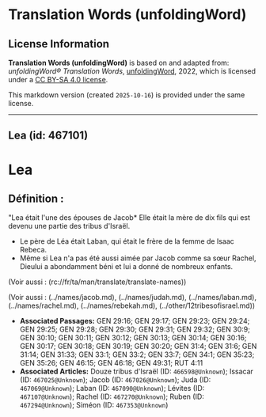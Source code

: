 # Translation Words (unfoldingWord)

## License Information

**Translation Words (unfoldingWord)** is based on and adapted from: _unfoldingWord® Translation Words_, [unfoldingWord](https://unfoldingword.org/utw), 2022, which is licensed under a [CC BY-SA 4.0 license](https://creativecommons.org/licenses/by-sa/4.0/legalcode.en).

This markdown version (created `2025-10-16`) is provided under the same license.



--------------------------------

## Lea (id: 467101)

Lea
===

Définition :
------------

"Lea était l'une des épouses de Jacob\* Elle était la mère de dix fils qui est devenu une partie des tribus d'Israël.

* Le père de Léa était Laban, qui était le frère de la femme de Isaac Rebeca.
* Même si Lea n'a pas été aussi aimée par Jacob comme sa sœur Rachel, Dieului a abondamment béni et lui a donné de nombreux enfants.

(Voir aussi : (rc://fr/ta/man/translate/translate\-names))

(Voir aussi : (../names/jacob.md), (../names/judah.md), (../names/laban.md), (../names/rachel.md), (../names/rebekah.md), (../other/12tribesofisrael.md))

* **Associated Passages:** GEN 29:16; GEN 29:17; GEN 29:23; GEN 29:24; GEN 29:25; GEN 29:28; GEN 29:30; GEN 29:31; GEN 29:32; GEN 30:9; GEN 30:10; GEN 30:11; GEN 30:12; GEN 30:13; GEN 30:14; GEN 30:16; GEN 30:17; GEN 30:18; GEN 30:19; GEN 30:20; GEN 31:4; GEN 31:6; GEN 31:14; GEN 31:33; GEN 33:1; GEN 33:2; GEN 33:7; GEN 34:1; GEN 35:23; GEN 35:26; GEN 46:15; GEN 46:18; GEN 49:31; RUT 4:11
* **Associated Articles:** Douze tribus d'Israël (ID: `466598@Unknown`); Issacar (ID: `467025@Unknown`); Jacob (ID: `467026@Unknown`); Juda (ID: `467069@Unknown`); Laban (ID: `467090@Unknown`); Lévites (ID: `467107@Unknown`); Rachel (ID: `467270@Unknown`); Ruben (ID: `467294@Unknown`); Siméon (ID: `467353@Unknown`)

